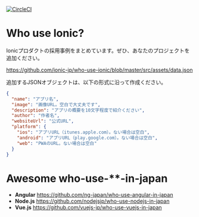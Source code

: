 [![CircleCI](https://circleci.com/gh/ionic-jp/ionic-docs/tree/master.svg?style=svg)](https://circleci.com/gh/ionic-jp/ionic-docs/tree/master)

# Who use Ionic?
Ionicプロダクトの採用事例をまとめています。ぜひ、あなたのプロジェクトを追加ください。

https://github.com/ionic-jp/who-use-ionic/blob/master/src/assets/data.json

追加するJSONオブジェクトは、以下の形式に沿って作成ください。

```json
{
  "name": "アプリ名",
  "image": "画像URL。空白で大丈夫です",
  "description": "アプリの概要を10文字程度で紹介ください",
  "author": "作者名",
  "websiteUrl": "公式URL",
  "platform": {
    "ios": "アプリURL（itunes.apple.com）。ない場合は空白",
    "android": "アプリURL（play.google.com）。ない場合は空白",
    "web": "PWAのURL。ない場合は空白"
  }
}
```


# Awesome who-use-**-in-japan
- **Angular** https://github.com/ng-japan/who-use-angular-in-japan
- **Node.js** https://github.com/nodejsjp/who-use-nodejs-in-japan
- **Vue.js** https://github.com/vuejs-jp/who-use-vuejs-in-japan
